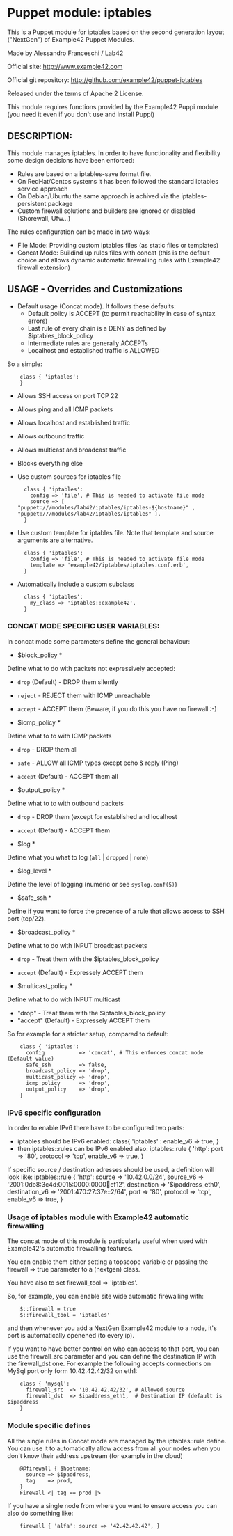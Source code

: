 # Puppet module: iptables


This is a Puppet module for iptables based on the second generation layout ("NextGen") of Example42 Puppet Modules.

Made by Alessandro Franceschi / Lab42

Official site: http://www.example42.com

Official git repository: http://github.com/example42/puppet-iptables

Released under the terms of Apache 2 License.

This module requires functions provided by the Example42 Puppi module (you need it even if you don't use and install Puppi)

## DESCRIPTION:
This module manages iptables.
In order to have functionality and flexibility some design decisions have been enforced:

* Rules are based on a iptables-save format file. 
* On RedHat/Centos systems it has been followed the standard iptables service approach
* On Debian/Ubuntu the same approach is achived via the iptables-persistent package
* Custom firewall solutions and builders are ignored or disabled (Shorewall, Ufw...) 

The rules configuration can be made in two ways:

* File Mode: Providing custom iptables files (as static files or templates)
* Concat Mode: Buildind up rules files with concat (this is the default choice and allows
  dynamic automatic firewalling rules with Example42 firewall extension)

## USAGE - Overrides and Customizations
* Default usage (Concat mode). It follows these defaults:
  * Default policy is ACCEPT (to permit reachability in case of syntax errors)
  * Last rule of every chain is a DENY as defined by $iptables_block_policy
  * Intermediate rules are generally ACCEPTs
  * Localhost and established traffic is ALLOWED

So a simple:

        class { 'iptables':
        }

  * Allows SSH access on port TCP 22
  * Allows ping and all ICMP packets
  * Allows localhost and established traffic
  * Allows outbound traffic
  * Allows multicast and broadcast traffic
  * Blocks everything else


* Use custom sources for iptables file

        class { 'iptables':
          config => 'file', # This is needed to activate file mode
          source => [ "puppet:///modules/lab42/iptables/iptables-${hostname}" , "puppet:///modules/lab42/iptables/iptables" ], 
        }


* Use custom template for iptables file. Note that template and source arguments are alternative. 

        class { 'iptables':
          config => 'file', # This is needed to activate file mode
          template => 'example42/iptables/iptables.conf.erb',
        }

* Automatically include a custom subclass

        class { 'iptables':
          my_class => 'iptables::example42',
        }


### CONCAT MODE SPECIFIC USER VARIABLES:

In concat mode some parameters define the general behaviour:

* $block_policy *

Define what to do with packets not expressively accepted:

* `drop` (Default) - DROP them silently
* `reject` - REJECT them with ICMP unreachable
* `accept` - ACCEPT them (Beware, if you do this you have no firewall :-)

* $icmp_policy *

Define what to to with ICMP packets

* `drop` - DROP them all
* `safe` - ALLOW all ICMP types except echo & reply (Ping) 
* `accept` (Default) - ACCEPT them all

* $output_policy *

Define what to to with outbound packets
* `drop` - DROP them (except for established and localhost 
* `accept` (Default) - ACCEPT them 

* $log *

Define what you what to log (`all` | `dropped` | `none`)

* $log_level *

Define the level of logging (numeric or see `syslog.conf(5)`)

* $safe_ssh *

Define if you want to force the precence of a rule that allows access to SSH port (tcp/22).

* $broadcast_policy *

Define what to do with INPUT broadcast packets

* `drop` - Treat them with the $iptables_block_policy 
* `accept` (Default) - Expressely ACCEPT them

* $multicast_policy * 

Define what to do with INPUT multicast

* "drop" - Treat them with the $iptables_block_policy
* "accept" (Default) - Expressely ACCEPT them

So for example for a stricter setup, compared to default:

        class { 'iptables':
          config           => 'concat', # This enforces concat mode (Default value)
          safe_ssh         => false,
          broadcast_policy => 'drop',
          multicast_policy => 'drop',
          icmp_policy      => 'drop',
          output_policy    => 'drop',
        }

### IPv6 specific configuration
In order to enable IPv6 there have to be configured two parts:
- iptables should be IPv6 enabled:
          class{ 'iptables' :
            enable_v6 => true,
          }
- then iptables::rules can be IPv6 enabled also:
        iptables::rule { 'http': 
          port       => '80',
          protocol   => 'tcp',
          enable_v6  => true,
        }
        
If specific source / destination adresses should be used, a definition will look like: 
        iptables::rule { 'http':
          source          => '10.42.0.0/24',
          source_v6       => '2001:0db8:3c4d:0015:0000:0000:abcd:ef12',
          destination     => '$ipaddress_eth0',
          destination_v6  => '2001:470:27:37e::2/64', 
          port            => '80',
          protocol        => 'tcp',
          enable_v6       => true,
        }

### Usage of iptables module with Example42 automatic firewalling 

The concat mode of this module is particularly useful when used with Example42's
automatic firewalling features.

You can enable them either setting a topscope variable or passing the firewall => true
parameter to a (nextgen) class.

You have also to set firewall_tool => 'iptables'.

So, for example, you can enable site wide automatic firewalling with:

        $::firewall = true
        $::firewall_tool = 'iptables'

and then whenever you add a NextGen Example42 module to a node, it's port is automatically openened (to every ip).

If you want to have better control on who can access to that port, you can use the firewall_src parameter and you can define the destination IP with the firewall_dst one.
For example the following accepts connections on MySql port only form 10.42.42.42/32 on eth1:

        class { 'mysql':
          firewall_src  => '10.42.42.42/32', # Allowed source
          firewall_dst  => $ipaddress_eth1,  # Destination IP (default is $ipaddress
        }


###  Module specific defines

All the single rules in Concat mode are managed by the iptables::rule define.
You can use it to automatically allow access from all your nodes when you don't know their address upstream (for example in the cloud)

        @@firewall { $hostname:
          source => $ipaddress,
          tag    => prod,
        }
        Firewall <| tag == prod |>

If you have a single node from where you want to ensure access you can also do something like:

        firewall { 'alfa': source => '42.42.42.42', }


